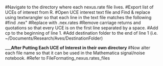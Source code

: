 #Navigate to the directory where each nexus.rate file lives.
#Export list of UCEs of interest from R.
#Open UCE interest text file and Find & replace using textwrangler so that each line in the text file matches the following
#find .nex"
#Replace with .nex.rates
#Remove carriage returns and quotations so that every UCE is on the first line separated by a space.
#Add cp to the beginning of line 1.
#Add destination folder to the end of line 1 (i.e. ~/Documents/Research/Aves/DestinationFolder)


_____________________________After Putting Each UCE of Interest in their own directory__________________________
#Now alter each file name so that it can be used in the Mathematica signal/noise notebook. 
	#Refer to FileFormating_nexus.rates_files
	

